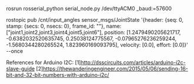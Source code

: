 rosrun rosserial_python serial_node.py /dev/ttyACM0 _baud:=57600

rostopic pub /cnt/input_angles sensor_msgs/JointState '{header: {seq: 0, stamp: {secs: 0, nsecs: 0}, frame_id: ""}, name: ["joint1,joint2,joint3,joint4,joint5,joint6"], position: [1.2479490205621717, -0.6382032520635745, 0.25038124775567, -0.07965276236259244, -1.5680344280265524, 1.823960169093795], velocity: [0.0], effort: [0.0]}' --once

References for Arduino I2C:
[1]http://dsscircuits.com/articles/arduino-i2c-slave-guide
[2]https://thewanderingengineer.com/2015/05/06/sending-16-bit-and-32-bit-numbers-with-arduino-i2c/
